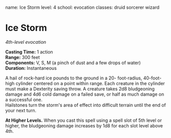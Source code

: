 name: Ice Storm
level: 4
school: evocation
classes: druid
         sorcerer
         wizard

# Ice Storm 
_4th-level evocation_ 

**Casting Time:** 1 action    
**Range:** 300 feet    
**Components:** V, S, M (a pinch of dust and a few drops of water)    
**Duration:** Instantaneous 

A hail of rock-hard ice pounds to the ground in a 20- foot-radius, 40-foot-high cylinder centered on a point within range. Each creature in the cylinder must make a Dexterity saving throw. A creature takes 2d8 bludgeoning damage and 4d6 cold damage on a failed save, or half as much damage on a successful one.    
Hailstones turn the storm's area of effect into difficult terrain until the end of your next turn. 

**At Higher Levels.** When you cast this spell using a spell slot of 5th level or higher, the bludgeoning damage increases by 1d8 for each slot level above 4th. 